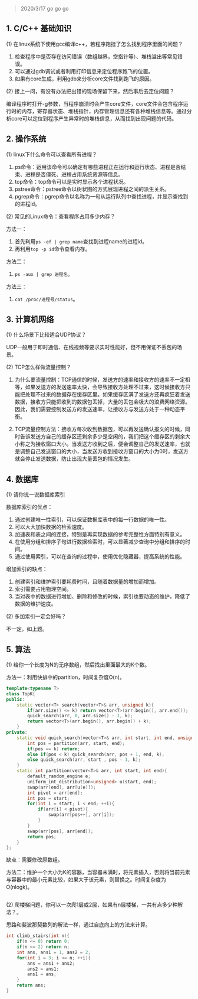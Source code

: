 > 2020/3/17 go go go

## 1. C/C++ 基础知识
(1) 在linux系统下使用gcc编译c++，若程序跑挂了怎么找到程序里面的问题？

1. 检查程序中是否存在访问错误（数组越界，空指针等）、堆栈溢出等常见错误。
2. 可以通过gdb调试或者利用打印信息来定位程序跑飞的位置。
3. 如果有core生成，利用gdb来分析core文件找到跑飞的原因。

(2) 接上一问，有没有办法把出错的现场保留下来，然后事后去定位问题？

编译程序时打开-g参数，当程序崩溃时会产生core文件，core文件会包含程序运行时的内存，寄存器状态、堆栈指针，内存管理信息还有各种堆栈信息等。通过分析core可以定位到程序产生异常时的堆栈信息，从而找到出现问题的代码。

## 2. 操作系统
(1) linux下什么命令可以查看所有进程？

1. ps命令：运用该命令可以确定有哪些进程正在运行和运行状态、进程是否结束、进程是否僵死、进程占用系统资源等信息。
2. top命令：top命令可以是实时显示各个进程状况。
3. pstree命令：pstree命令以树状图的方式展现进程之间的派生关系。
4. pgrep命令：pgrep命令以名称为一句从运行队列中查找进程，并显示查找到的进程id。

(2) 常见的Linux命令：查看程序占用多少内存？

方法一：
1. 首先利用`ps -ef | grep name`查找到进程name的进程id。
2. 再利用`top -p id`命令查看内存。

方法二：
1. `ps -aux | grep 进程名`。

方法三：
1. `cat /proc/进程号/status`。

## 3. 计算机网络
(1) 什么场景下比较适合UDP协议？

UDP一般用于即时通信、在线视频等要求实时性能好，但不用保证不丢包的场景。

(2) TCP怎么样做流量控制？

1. 为什么要流量控制：TCP通信的时候，发送方的速率和接收方的速率不一定相等，如果发送方的发送速率太快，会导致接收方处理不过来，这时候接收方只能把处理不过来的数据存在缓存区里。如果缓存区满了发送方还再疯狂着发送数据，接收方只能把收到的数据包丢掉，大量的丢包会极大的浪费网络资源。因此，我们需要控制发送方的发送速率，让接收方与发送方处于一种动态平衡。

2. TCP流量控制方法：接收方每次收到数据包，可以再发送确认报文的时候，同时告诉发送方自己的缓存区还剩余多少是空闲的，我们把这个缓存区的剩余大小称之为接收窗口大小。当发送方收到之后，便会调整自己的发送速率，也就是调整自己发送窗口的大小，当发送方收到接收方窗口的大小为0时，发送方就会停止发送数据，防止出现大量丢包的情况发生。

## 4. 数据库
(1) 请你说一说数据库索引

数据库索引的优点：
1. 通过创建唯一性索引，可以保证数据库表中的每一行数据的唯一性。
2. 可以大大加快数据的检索速度。
3. 加速表和表之间的连接，特别是再实现数据的参考完整性方面特别有意义。
4. 在使用分组和排序子句进行数据检索时，可以显著减少查询中分组和排序的时间。
5. 通过使用索引，可以在查询的过程中，使用优化隐藏器，提高系统的性能。

增加索引的缺点：
1. 创建索引和维护索引要耗费时间，且随着数据量的增加而增加。
2. 索引需要占用物理空间。
3. 当对表中的数据进行增加、删除和修改的时候，索引也要动态的维护，降低了数据的维护速度。


(2) 多加索引一定会好吗？

不一定，如上题。

## 5. 算法
(1) 给你一个长度为N的无序数组，然后找出里面最大的K个数。

方法一：利用快排中的partition，时间复杂度O(n)。

```cpp
template<typename T>
class TopK{
public:
    static vector<T> search(vector<T>& arr, unsigned k){
        if(arr.size() <= k) return vector<T>(arr.begin(), arr.end());
        quick_search(arr, 0, arr.size() - 1, k);
        return vector<T>(arr.begin(), arr.begin() + k);
    }
private:
    static void quick_search(vector<T>& arr, int start, int end, unsigned k){
        int pos = partition(arr, start, end);
        if(pos == k) return;
        else if(pos < k) quick_search(arr, pos + 1, end, k);
        else quick_search(arr, start , pos - 1, k);
    }
    static int partition(vector<T>& arr, int start, int end){
        default_random_engine e;
        uniform_int_distribution<unsigned> u(start, end);
        swap(arr[end], arr[u(e)]);
        int pivot = arr[end];
        int pos = start;
        for(int i = start; i < end; ++i){
            if(arr[i] < pivot){
                swap(arr[pos++], arr[i]);
            }
        }
        swap(arr[pos], arr[end]);
        return pos;
    }
};
```
缺点：需要修改原数组。

方法二：维护一个大小为K的容器，当容器未满时，将元素插入，否则将当前元素与容器中的最小元素比较，如果大于该元素，则替换之。时间复杂度为O(nlogk)。
```cpp
```

(2) 爬楼梯问题，你可以一次爬1层或2层，如果有n层楼梯，一共有点多少种解法？。

思路和斐波那契数列的解法一样，通过自底向上的方法来计算。

```cpp
int climb_stairs(int n){
    if(n <= 0) return 0;
    if(n <= 2) return n;
    int ans, ans1 = 1, ans2 = 2;
    for(int i = 3; i <= n; ++i){
        ans = ans1 + ans2;
        ans2 = ans1;
        ans1 = ans;
    }
    return ans;
}
```

